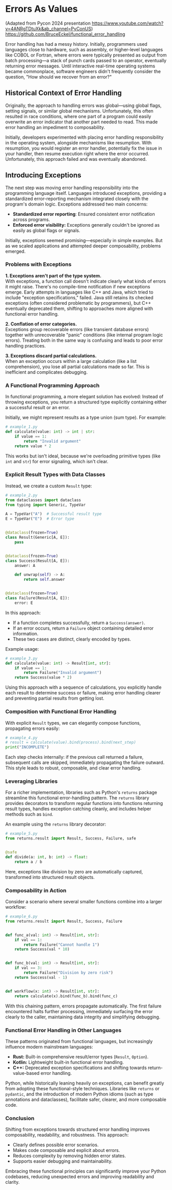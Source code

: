 # Errors As Values

(Adapted from Pycon 2024 presentation <https://www.youtube.com/watch?v=4ANRgTDtuXk&ab_channel=PyConUS>)
<https://github.com/BruceEckel/functional_error_handling>

Error handling has had a messy history. Initially, programmers used languages close to hardware, such as assembly, or higher-level languages like COBOL or Fortran, where errors were typically presented as output from batch processing—a stack of punch cards passed to an operator, eventually returning error messages. Until interactive real-time operating systems became commonplace, software engineers didn't frequently consider the question, "How should we recover from an error?"

## Historical Context of Error Handling

Originally, the approach to handling errors was global—using global flags, setting signals, or similar global mechanisms. Unfortunately, this often resulted in race conditions, where one part of a program could easily overwrite an error indicator that another part needed to read. This made error handling an impediment to composability.

Initially, developers experimented with placing error handling responsibility in the operating system, alongside mechanisms like resumption. With resumption, you would register an error handler, potentially fix the issue in your handler, then resume execution right where the error occurred. Unfortunately, this approach failed and was eventually abandoned.

## Introducing Exceptions

The next step was moving error handling responsibility into the programming language itself. Languages introduced exceptions, providing a standardized error-reporting mechanism integrated closely with the program's domain logic. Exceptions addressed two main concerns:

- **Standardized error reporting**: Ensured consistent error notification across programs.
- **Enforced error visibility:** Exceptions generally couldn't be ignored as easily as global flags or signals.

Initially, exceptions seemed promising—especially in simple examples. But as we scaled applications and attempted deeper composability, problems emerged.

### Problems with Exceptions

**1. Exceptions aren't part of the type system.**  
With exceptions, a function call doesn't indicate clearly what kinds of errors it might raise. There's no compile-time notification if new exceptions emerge. Early attempts in languages like C++ and Java, which tried to include "exception specifications," failed. Java still retains its checked exceptions (often considered problematic by programmers), but C++ eventually deprecated them, shifting to approaches more aligned with functional error handling.

**2. Conflation of error categories.**  
Exceptions group recoverable errors (like transient database errors) together with unrecoverable "panic" conditions (like internal program logic errors). Treating both in the same way is confusing and leads to poor error handling practices.

**3. Exceptions discard partial calculations.**  
When an exception occurs within a large calculation (like a list comprehension), you lose all partial calculations made so far. This is inefficient and complicates debugging.

### A Functional Programming Approach

In functional programming, a more elegant solution has evolved: Instead of throwing exceptions, you return a structured type explicitly containing either a successful result or an error.

Initially, we might represent results as a type union (sum type). For example:

```python
# example_1.py
def calculate(value: int) -> int | str:
    if value == 1:
        return "Invalid argument"
    return value * 2
```

This works but isn't ideal, because we're overloading primitive types (like `int` and `str`) for error signaling, which isn't clear.

### Explicit Result Types with Data Classes

Instead, we create a custom `Result` type:

```python
# example_2.py
from dataclasses import dataclass
from typing import Generic, TypeVar

A = TypeVar("A")  # Successful result type
E = TypeVar("E")  # Error type


@dataclass(frozen=True)
class Result(Generic[A, E]):
    pass


@dataclass(frozen=True)
class Success(Result[A, E]):
    answer: A

    def unwrap(self) -> A:
        return self.answer


@dataclass(frozen=True)
class Failure(Result[A, E]):
    error: E
```

In this approach:

- If a function completes successfully, return a `Success(answer)`.
- If an error occurs, return a `Failure` object containing detailed error information.
- These two cases are distinct, clearly encoded by types.

Example usage:

```python
# example_3.py
def calculate(value: int) -> Result[int, str]:
    if value == 1:
        return Failure("Invalid argument")
    return Success(value * 2)
```

Using this approach with a sequence of calculations, you explicitly handle each result to determine success or failure, making error handling clearer and preventing partial results from getting lost.

### Composition with Functional Error Handling

With explicit `Result` types, we can elegantly compose functions, propagating errors easily:

```python
# example_4.py
# result = calculate(value).bind(process).bind(next_step)
print("INCOMPLETE")
```

Each step checks internally: if the previous call returned a failure, subsequent calls are skipped, immediately propagating the failure outward. This style leads to robust, composable, and clear error handling.

### Leveraging Libraries

For a richer implementation, libraries such as Python's `returns` package streamline this functional error-handling pattern. The `returns` library provides decorators to transform regular functions into functions returning result types, handles exception catching cleanly, and includes helper methods such as `bind`.

An example using the `returns` library decorator:

```python
# example_5.py
from returns.result import Result, Success, Failure, safe


@safe
def divide(a: int, b: int) -> float:
    return a / b
```

Here, exceptions like division by zero are automatically captured, transformed into structured result objects.

### Composability in Action

Consider a scenario where several smaller functions combine into a larger workflow:

```python
# example_6.py
from returns.result import Result, Success, Failure


def func_a(val: int) -> Result[int, str]:
    if val == 1:
        return Failure("Cannot handle 1")
    return Success(val * 10)


def func_b(val: int) -> Result[int, str]:
    if val == 3:
        return Failure("Division by zero risk")
    return Success(val - 1)


def workflow(x: int) -> Result[int, str]:
    return calculate(x).bind(func_b).bind(func_c)
```

With this chaining pattern, errors propagate automatically. The first failure encountered halts further processing, immediately surfacing the error clearly to the caller, maintaining data integrity and simplifying debugging.

### Functional Error Handling in Other Languages

These patterns originated from functional languages, but increasingly influence modern mainstream languages:

- **Rust:** Built-in comprehensive result/error types (`Result`, `Option`).
- **Kotlin:** Lightweight built-in functional error handling.
- **C++:** Deprecated exception specifications and shifting towards return-value-based error handling.

Python, while historically leaning heavily on exceptions, can benefit greatly from adopting these functional-style techniques. Libraries like `returns` or `pydantic`, and the introduction of modern Python idioms (such as type annotations and dataclasses), facilitate safer, clearer, and more composable code.

### Conclusion

Shifting from exceptions towards structured error handling improves composability, readability, and robustness. This approach:

- Clearly defines possible error scenarios.
- Makes code composable and explicit about errors.
- Reduces complexity by removing hidden error states.
- Supports easier debugging and maintainability.

Embracing these functional principles can significantly improve your Python codebases, reducing unexpected errors and improving readability and clarity.
